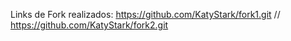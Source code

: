 Links de Fork realizados:
https://github.com/KatyStark/fork1.git // 
https://github.com/KatyStark/fork2.git
